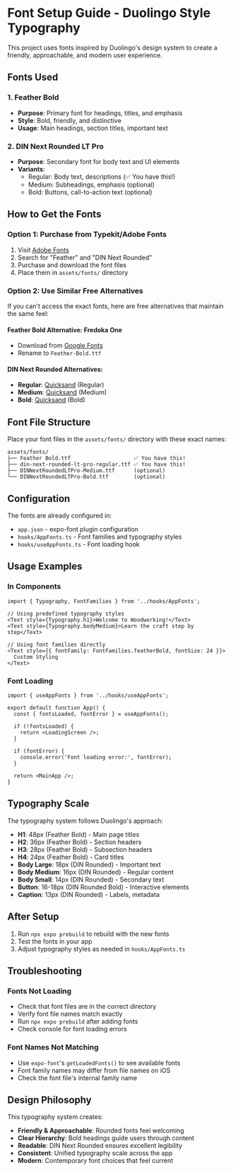 # Font Setup Guide - Duolingo Style Typography

This project uses fonts inspired by Duolingo's design system to create a friendly, approachable, and modern user experience.

## Fonts Used

### 1. Feather Bold
- **Purpose**: Primary font for headings, titles, and emphasis
- **Style**: Bold, friendly, and distinctive
- **Usage**: Main headings, section titles, important text

### 2. DIN Next Rounded LT Pro
- **Purpose**: Secondary font for body text and UI elements
- **Variants**:
  - Regular: Body text, descriptions (✅ You have this!)
  - Medium: Subheadings, emphasis (optional)
  - Bold: Buttons, call-to-action text (optional)

## How to Get the Fonts

### Option 1: Purchase from Typekit/Adobe Fonts
1. Visit [Adobe Fonts](https://fonts.adobe.com/)
2. Search for "Feather" and "DIN Next Rounded"
3. Purchase and download the font files
4. Place them in `assets/fonts/` directory

### Option 2: Use Similar Free Alternatives
If you can't access the exact fonts, here are free alternatives that maintain the same feel:

#### Feather Bold Alternative: Fredoka One
- Download from [Google Fonts](https://fonts.google.com/specimen/Fredoka+One)
- Rename to `Feather-Bold.ttf`

#### DIN Next Rounded Alternatives:
- **Regular**: [Quicksand](https://fonts.google.com/specimen/Quicksand) (Regular)
- **Medium**: [Quicksand](https://fonts.google.com/specimen/Quicksand) (Medium)
- **Bold**: [Quicksand](https://fonts.google.com/specimen/Quicksand) (Bold)

## Font File Structure

Place your font files in the `assets/fonts/` directory with these exact names:

```
assets/fonts/
├── Feather Bold.ttf                    ✅ You have this!
├── din-next-rounded-lt-pro-regular.ttf ✅ You have this!
├── DINNextRoundedLTPro-Medium.ttf      (optional)
└── DINNextRoundedLTPro-Bold.ttf        (optional)
```

## Configuration

The fonts are already configured in:
- `app.json` - expo-font plugin configuration
- `hooks/AppFonts.ts` - Font families and typography styles
- `hooks/useAppFonts.ts` - Font loading hook

## Usage Examples

### In Components

```tsx
import { Typography, FontFamilies } from '../hooks/AppFonts';

// Using predefined typography styles
<Text style={Typography.h1}>Welcome to Woodworking!</Text>
<Text style={Typography.bodyMedium}>Learn the craft step by step</Text>

// Using font families directly
<Text style={{ fontFamily: FontFamilies.featherBold, fontSize: 24 }}>
  Custom Styling
</Text>
```

### Font Loading

```tsx
import { useAppFonts } from '../hooks/useAppFonts';

export default function App() {
  const { fontsLoaded, fontError } = useAppFonts();

  if (!fontsLoaded) {
    return <LoadingScreen />;
  }

  if (fontError) {
    console.error('Font loading error:', fontError);
  }

  return <MainApp />;
}
```

## Typography Scale

The typography system follows Duolingo's approach:

- **H1**: 48px (Feather Bold) - Main page titles
- **H2**: 36px (Feather Bold) - Section headers
- **H3**: 28px (Feather Bold) - Subsection headers
- **H4**: 24px (Feather Bold) - Card titles
- **Body Large**: 18px (DIN Rounded) - Important text
- **Body Medium**: 16px (DIN Rounded) - Regular content
- **Body Small**: 14px (DIN Rounded) - Secondary text
- **Button**: 16-18px (DIN Rounded Bold) - Interactive elements
- **Caption**: 13px (DIN Rounded) - Labels, metadata

## After Setup

1. Run `npx expo prebuild` to rebuild with the new fonts
2. Test the fonts in your app
3. Adjust typography styles as needed in `hooks/AppFonts.ts`

## Troubleshooting

### Fonts Not Loading
- Check that font files are in the correct directory
- Verify font file names match exactly
- Run `npx expo prebuild` after adding fonts
- Check console for font loading errors

### Font Names Not Matching
- Use `expo-font`'s `getLoadedFonts()` to see available fonts
- Font family names may differ from file names on iOS
- Check the font file's internal family name

## Design Philosophy

This typography system creates:
- **Friendly & Approachable**: Rounded fonts feel welcoming
- **Clear Hierarchy**: Bold headings guide users through content
- **Readable**: DIN Next Rounded ensures excellent legibility
- **Consistent**: Unified typography scale across the app
- **Modern**: Contemporary font choices that feel current
